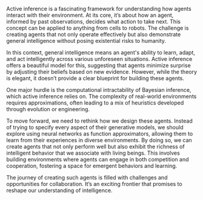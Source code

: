 Active inference is a fascinating framework for understanding how agents interact with their environment. At its core, it’s about how an agent, informed by past observations, decides what action to take next. This concept can be applied to anything from cells to robots. The challenge is creating agents that not only operate effectively but also demonstrate general intelligence without posing existential risks to humanity.

In this context, general intelligence means an agent's ability to learn, adapt, and act intelligently across various unforeseen situations. Active inference offers a beautiful model for this, suggesting that agents minimize surprise by adjusting their beliefs based on new evidence. However, while the theory is elegant, it doesn’t provide a clear blueprint for building these agents. 

One major hurdle is the computational intractability of Bayesian inference, which active inference relies on. The complexity of real-world environments requires approximations, often leading to a mix of heuristics developed through evolution or engineering.

To move forward, we need to rethink how we design these agents. Instead of trying to specify every aspect of their generative models, we should explore using neural networks as function approximators, allowing them to learn from their experiences in diverse environments. By doing so, we can create agents that not only perform well but also exhibit the richness of intelligent behavior that we associate with living beings. This involves building environments where agents can engage in both competition and cooperation, fostering a space for emergent behaviors and learning. 

The journey of creating such agents is filled with challenges and opportunities for collaboration. It’s an exciting frontier that promises to reshape our understanding of intelligence.
